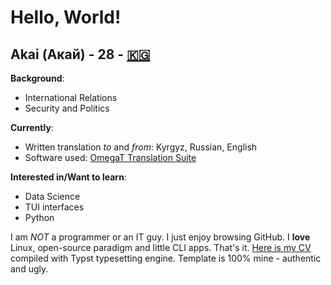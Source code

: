 # Hello, World!

## Akai (Акай) - 28 - [🇰🇬](https://en.wikipedia.org/wiki/Kyrgyzstan)

**Background**: 
- International Relations
- Security and Politics

**Currently**:
- Written translation *to* and *from*: Kyrgyz, Russian, English
- Software used: [OmegaT Translation Suite](https://github.com/omegat-org/omegat)

**Interested in/Want to learn**:
- Data Science
- TUI interfaces
- Python

I am *NOT* a programmer or an IT guy. I just enjoy browsing GitHub. I **love** Linux, open-source paradigm and little CLI apps. That's it. [Here is my CV](https://akai-omurbek.github.io/Typst-CV/blob/main/cv.pdf) compiled with Typst typesetting engine. Template is 100% mine - authentic and ugly. 
